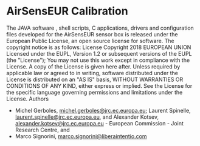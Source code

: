 # AirSensEUR Calibration
The JAVA software , shell scripts, C applications, drivers and configuration files developed for the AirSensEUR sensor box is released under the European Public License, an open source license for software. The copyright notice is as follows: 
License
Copyright 2018 EUROPEAN UNION
Licensed under the EUPL, Version 1.2 or subsequent versions of the EUPL (the "License"); You may not use this work except in compliance with the License. A copy of the License is given here after. Unless required by applicable law or agreed to in writing, software distributed under the License is distributed on an "AS IS" basis, WITHOUT WARRANTIES OR CONDITIONS OF ANY KIND, either express or implied. See the License for the specific language governing permissions and limitations under the License.
Authors
- Michel Gerboles, michel.gerboles@jrc.ec.europa.eu; Laurent Spinelle, laurent.spinelle@jrc.ec.europa.eu, and Alexander Kotsev, alexander.kotsev@jrc.ec.europa.eu - European Commission - Joint Research Centre, and
- Marco Signorini, marco.signorini@liberaintentio.com
